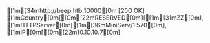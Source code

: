[1m[34mhttp://beep.htb:10000[0m [200 OK] [1mCountry[0m[[0m[22mRESERVED[0m][[1m[31mZZ[0m], [1mHTTPServer[0m[[1m[36mMiniServ/1.570[0m], [1mIP[0m[[0m[22m10.10.10.7[0m]
